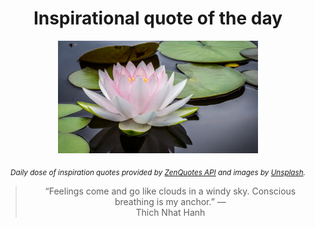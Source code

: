 
<div align="center">

# Inspirational quote of the day

<img src="./data/photo.jpeg" alt="Beautiful nature photo" width="320" height="180">

<sub><i>Daily dose of inspiration quotes provided by [ZenQuotes API](https://zenquotes.io/) and images by [Unsplash](https://unsplash.com/).</i></sub>


<blockquote>&ldquo;Feelings come and go like clouds in a windy sky. Conscious breathing is my anchor.&rdquo; &mdash; <footer>Thich Nhat Hanh</footer></blockquote>

</div>
